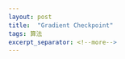 ```yaml
---
layout: post
title:  "Gradient Checkpoint"
tags: 算法
excerpt_separator: <!--more-->
---
```


<head>
    <script src="https://cdn.mathjax.org/mathjax/latest/MathJax.js?config=TeX-AMS-MML_HTMLorMML" type="text/javascript"></script>
    <script type="text/x-mathjax-config">
        MathJax.Hub.Config({
            tex2jax: {
            skipTags: ['script', 'noscript', 'style', 'textarea', 'pre'],
            inlineMath: [['$','$']]
            
            }
        });
    </script>
</head>


记录下Gradient Checkpoint节省内存的思路。<!--more-->
# BP过程和内存占用

首先回顾下BP过程中需要用到哪些数据。

![BP](/_posts/BP.png)
<p style="color:gray;text-align: center"> 图1 BP过程。 $z^l$为第$l$层的隐藏变量， $f()$为激活函数，$x^{l} = f(z^l)$为本层的输出，下一层的输入。</p>

<!-- $$
x^l = f(z^l) \\
z^{l+1} \\
W^{l+1}
$$ -->

在BP中比较核心的概念是“残差”$\delta$。
对应的残差传播的核心公式：

$$
\delta_i^l=  \frac{\partial{J}}{\partial{z_i^l}} = (\sum W^{l+1}_{ij}\delta_j^{l+1})*f'(z_i^l)
$$

它展示了在两个相邻层之间 $\delta_i^l$和$\delta_i^{l+1}$ 是怎么向后传播的，有了它就知道$W$怎样更新了：

$$
\frac{\partial J}{\partial W^{l+1}} = \delta^{l+1} (x^l)^T
$$





可以看到如果不考虑任何优化，对于每次feed forward，这个计算过程中需要计算和记录：

- $z^l$  ：每一层都需要记录，以做传播
- $\delta_i^l$ ：保留当前层，每层计算完后可以抛弃
- $f'(z^l)$可以基于$z^l$ 计算得到，不需要额外的存储负担
- $x^l$同理，每次计算后可以丢弃

随着层数增长，要缓存的$z^l$就越来越多，造成内存负担。此外，如果使用Adam优化，则需要额外储存$m$和$v$的信息。

<!-- $f(z^l)$

$z^l$

$z^{l+1}$

$\delta_j^{l+1} = \frac{\partial{J}}{\partial{z_j^{l+1}}}$ -->

---

# Gradient Checkpoint
不做优化的BP内存会随层数增长线性增长，参照[Github链接](#1)中的介绍，如果使用最少的内存，可以在每层计算BP时都从头开始跑一遍feed forward。这样内存省下了，但时间消耗过大。Gradient Checkpoint就是一种折中方案：在整个链路中选取若干层做checkpoint，其他层的$z^l$基于这些checkpoint做计算。
![checkpint](/_posts/checkpoint.png)
如此一来，就只有checkpoint层的中间结果持续存在于内存，其他层的$z^l$则在算到的时候再临时推算，从而减少内存。

在一个toy模型上做简单的测试，定义一个100层的CNN，用来做MNIST分类：
```python
self.conv_layers = nn.ModuleList()
self.conv_layers.append(nn.Conv2d(1, 320, 3, padding=2))
for i in range(100):
    self.conv_layers.append(nn.Conv2d(320, 320, 3,padding=2))
    self.conv_layers.append(nn.ReLU())
    self.conv_layers.append(nn.MaxPool2d(2, 2))
self.fc1 = nn.Linear(1280, 10)
self.fc2 = nn.Linear(10, 10)
```
在pytorch中可以直接调用checkpoint_sequential函数做checkpoint
```python
segments = 10
# checkpoint_sequential只对序列堆叠的模型有用，所以先对前100层作用
mid_result = checkpoint_sequential(modules[0], segments, inputs)
# checkpoint不支持view函数，所以单独拉出来
mid_result = mid_result.view(-1, 1280)
outputs = checkpoint_sequential(modules[1:], 1, mid_result)
```
对比直接运行和checkpoint方式运行占用的内存：
- 直接运行：～1139M
- checkpoint segment = 1：～1069M
- checkpoint segment = 2：～854M
- checkpoint segment = 4：～686M
- checkpoint segment = 8：～609M
- checkpoint segment = 16：～590M
- checkpoint segment = 32：～580M


<div id="1">[1] https://github.com/cybertronai/gradient-checkpointing </div>
<div id="2">[2] https://doi.org/10.1109/ACCESS.2019.2931579 </div>


